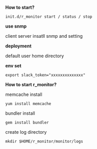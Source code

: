 **How to start?**

    init.d/r_monitor start / status / stop
    
**use snmp**

client server insatll snmp and setting

**deployment**

default user home directory

**env set**

    export slack_token="xxxxxxxxxxxxxx"  

**How to start r_monitor?**

memcache install

    yum install memcache

bundler install

    gem install bundler
     
create log directory

    mkdir $HOME/r_monitor/monitor/logs
